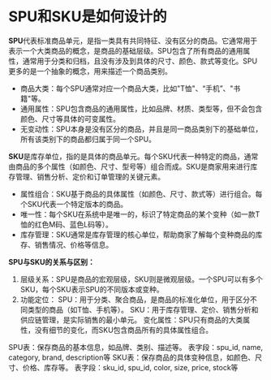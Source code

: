 # SPU和SKU是如何设计的

**SPU**代表标准商品单元，是指一类具有共同特征、没有区分的商品。它通常用于表示一个大类商品的概念，是商品的基础层级。SPU包含了所有商品的通用属性，通常用于分类和归档，且没有涉及到具体的尺寸、颜色、款式等变化。SPU更多的是一个抽象的概念，用来描述一个商品类别。

- 商品大类：每个SPU通常对应一个商品大类，比如"T恤"、“手机”、"书籍"等。
- 通用属性：SPU包含商品的通用属性，比如品牌、材质、类型等，但不会包含颜色、尺寸等具体的可变属性。
- 无变动性：SPU本身是没有区分的商品，并且是同一商品类别下的基础单位，所有该类别下的商品都归属于同一个SPU。

**SKU**是库存单位，指的是具体的商品单元。每个SKU代表一种特定的商品，通常由商品的多个属性（如颜色、尺寸、型号等）组合而成。SKU是商家用来进行库存管理、销售分析、定价和订单管理的关键元素。

- 属性组合：SKU基于商品的具体属性（如颜色、尺寸、款式等）进行组合。每个SKU代表一个特定版本的商品。
- 唯一性：每个SKU在系统中是唯一的，标识了特定商品的某个变种（如一款T恤的红色M码、蓝色L码等）。
- 库存管理：SKU通常是库存管理的核心单位，帮助商家了解每个变种商品的库存、销售情况、价格等信息。

**SPU与SKU的关系与区别：**

1. 层级关系：SPU是商品的宏观层级，SKU则是微观层级。一个SPU可以有多个SKU，每个SKU表示SPU的不同版本或变种。
2. 功能定位：
   SPU：用于分类、聚合商品，是商品的标准化单位，用于区分不同类型的商品（如T恤、手机等）。
   SKU：用于库存管理、定价、销售分析和供应链管理，是实际销售的最小单元。
   变化属性：SPU只有商品的大类属性，没有细节的变化，而SKU包含商品所有的具体属性组合。

SPU表：保存商品的基本信息，如品牌、类别、描述等。
表字段：spu_id, name, category, brand, description等
SKU表：保存商品的具体变种信息，如颜色、尺寸、价格、库存等。
表字段：sku_id, spu_id, color, size, price, stock等



